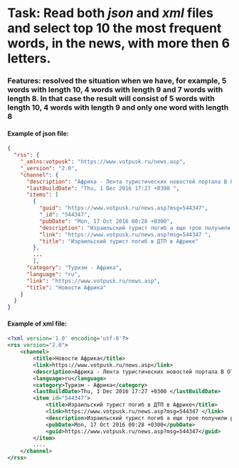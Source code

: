 # Task: Read  both *json* and *xml* files and select top 10 the most frequent words, in the news, with more then 6 letters.

### Features: resolved the situation when we have, for example, 5 words with length 10, 4 words with length 9 and 7 words with length 8. In that case the result will consist of 5 words with length 10, 4 words with length 9 and only one word with length 8 

#### Example of json file:
```json
{
  "rss": {
    "_xmlns:votpusk": "https://www.votpusk.ru/news.asp",
    "_version": "2.0",
    "channel": {
      "description": "Африка - Лента туристических новостей портала В ОТПУСК.РУ ",
      "lastBuildDate": "Thu, 1 Dec 2016 17:27 +0300 ",
      "items": [
        {
          "guid": "https://www.votpusk.ru/news.asp?msg=544347",
          "_id": "544347",
          "pubDate": "Mon, 17 Oct 2016 00:28 +0300",
          "description": "Израильский турист погиб а еще трое получили ранения в результате автомобильной аварии в Йоханнесбурге Южная Африка Об этом сообщил 2 канал в воскресенье 16 октября Трагедия произошла когда автомобиль туристов стал участником ДТП а именно когда произошло лобовое столкновение Авария произошла всего через несколько дней после того как семья туристов в Грузии потеряла двух детей в автомобильной аварии MIGnews com",
          "link": "https://www.votpusk.ru/news.asp?msg=544347 ",
          "title": "Израильский турист погиб в ДТП в Африке"
        },
		...    
        ],
      "category": "Туризм - Африка",
      "language": "ru",
      "link": "https://www.votpusk.ru/news.asp",
      "title": "Новости Африка"
    }
  }
}
```

#### Example of xml file:
```xml
<?xml version='1.0' encoding='utf-8'?>
<rss version="2.0">
	<channel>
		<title>Новости Африка</title>
		<link>https://www.votpusk.ru/news.asp</link>
		<description>Африка - Лента туристических новостей портала В ОТПУСК.РУ </description>
		<language>ru</language>
		<category>Туризм - Африка</category>
		<lastBuildDate>Thu, 1 Dec 2016 17:27 +0300 </lastBuildDate>
		<item id="544347">
			<title>Израильский турист погиб в ДТП в Африке</title>
			<link>https://www.votpusk.ru/news.asp?msg=544347 </link>
			<description>Израильский турист погиб а еще трое получили ранения в результате автомобильной аварии в Йоханнесбурге Южная Африка Об этом сообщил 2 канал в воскресенье 16 октября Трагедия произошла когда автомобиль туристов стал участником ДТП а именно когда произошло лобовое столкновение Авария произошла всего через несколько дней после того как семья туристов в Грузии потеряла двух детей в автомобильной аварии MIGnews com</description>
			<pubDate>Mon, 17 Oct 2016 00:28 +0300</pubDate>
			<guid>https://www.votpusk.ru/news.asp?msg=544347</guid>
		</item>
		....
	</channel>
</rss>    
```
